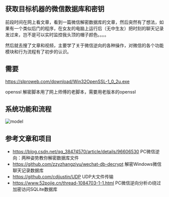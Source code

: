 ## 获取目标机器的微信数据库和密钥

前段时间在网上看文章，看到一篇微信解密数据库的文章，然后突然有了想法，如果有一个类似后门的程序，在女友的电脑上运行后（无中生友）把时刻的聊天记录发过来，岂不是可以实时监控我头顶的帽子颜色。。。。

然后就去搜了文章和视频，主要学了关于微信逆向的各种操作，对微信的各个功能模块和行为流程有了初步的认识。

## 需要
https://slproweb.com/download/Win32OpenSSL-1_0_2u.exe

openssl 解密脚本用了网上师傅的老脚本，需要用老版本的openssl

## 系统功能和流程

![model](https://raw.github.com/A2kaid/Get-WeChat-DB/edit/master/model.png)

## 参考文章和项目

- https://blog.csdn.net/qq_38474570/article/details/96606530
  PC微信逆向：两种姿势教你解密数据库文件
-   https://github.com/zzyzhangziyu/wechat-db-decrypt
  解密Windows微信聊天记录数据库
-   https://github.com/cdjjustin/UDP
  UDP大文件传输 
-   https://www.52pojie.cn/thread-1084703-1-1.html
  PC微信逆向分析の绕过加密访问SQLite数据库
